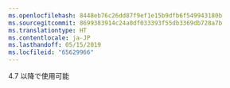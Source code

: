 ```yaml
---
ms.openlocfilehash: 8448eb76c26dd87f9ef1e15b9dfb6f549943180b
ms.sourcegitcommit: 8699383914c24a0df033393f55db3369db728a7b
ms.translationtype: HT
ms.contentlocale: ja-JP
ms.lasthandoff: 05/15/2019
ms.locfileid: "65629966"
---
```

4\.7 以降で使用可能
